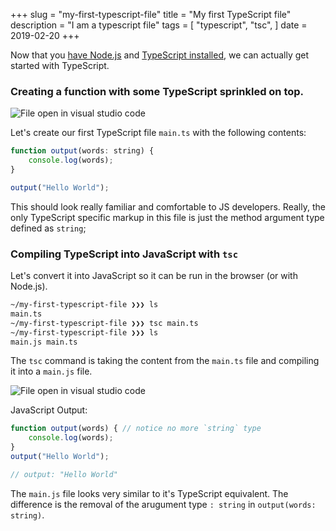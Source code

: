 +++
slug = "my-first-typescript-file"
title = "My first TypeScript file"
description = "I am a typescript file"
tags = [
    "typescript",
    "tsc",
]
date = 2019-02-20
+++

Now that you [have Node.js](/posts/installing-nodejs/) and [TypeScript installed](/posts/installing-typescript-from-nodejs/), we can actually get started with TypeScript.

### Creating a function with some TypeScript sprinkled on top.

![File open in visual studio code](/posts/2019/01/my-first-typescript-file.png)

Let's create our first TypeScript file `main.ts` with the following contents:

```javascript
function output(words: string) {
    console.log(words);
}

output("Hello World");
```

This should look really familiar and comfortable to JS developers. Really, the only TypeScript specific markup in this file is just the method argument type defined as `string`;

### Compiling TypeScript into JavaScript with `tsc`

Let's convert it into JavaScript so it can be run in the browser (or with Node.js).

```bash
~/my-first-typescript-file ❯❯❯ ls
main.ts
~/my-first-typescript-file ❯❯❯ tsc main.ts
~/my-first-typescript-file ❯❯❯ ls
main.js main.ts
```

The `tsc` command is taking the content from the `main.ts` file and compiling it into a `main.js` file. 

![File open in visual studio code](/2019/01/my-first-compiled-typescript-file.png)

JavaScript Output:

```javascript
function output(words) { // notice no more `string` type
    console.log(words);
}
output("Hello World");

// output: "Hello World"
```

The `main.js` file looks very similar to it's TypeScript equivalent. The difference is the removal of the arugument type `: string` in `output(words: string)`.
